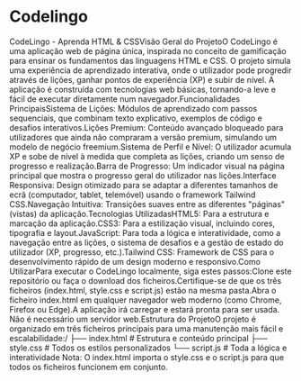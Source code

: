 # Codelingo
CodeLingo - Aprenda HTML & CSSVisão Geral do ProjetoO CodeLingo é uma aplicação web de página única, inspirada no conceito de gamificação para ensinar os fundamentos das linguagens HTML e CSS. O projeto simula uma experiência de aprendizado interativa, onde o utilizador pode progredir através de lições, ganhar pontos de experiência (XP) e subir de nível. A aplicação é construída com tecnologias web básicas, tornando-a leve e fácil de executar diretamente num navegador.Funcionalidades PrincipaisSistema de Lições: Módulos de aprendizado com passos sequenciais, que combinam texto explicativo, exemplos de código e desafios interativos.Lições Premium: Conteúdo avançado bloqueado para utilizadores que ainda não compraram a versão premium, simulando um modelo de negócio freemium.Sistema de Perfil e Nível: O utilizador acumula XP e sobe de nível à medida que completa as lições, criando um senso de progresso e realização.Barra de Progresso: Um indicador visual na página principal que mostra o progresso geral do utilizador nas lições.Interface Responsiva: Design otimizado para se adaptar a diferentes tamanhos de ecrã (computador, tablet, telemóvel) usando o framework Tailwind CSS.Navegação Intuitiva: Transições suaves entre as diferentes "páginas" (vistas) da aplicação.Tecnologias UtilizadasHTML5: Para a estrutura e marcação da aplicação.CSS3: Para a estilização visual, incluindo cores, tipografia e layout.JavaScript: Para toda a lógica e interatividade, como a navegação entre as lições, o sistema de desafios e a gestão de estado do utilizador (XP, progresso, etc.).Tailwind CSS: Framework de CSS para o desenvolvimento rápido de um design moderno e responsivo.Como UtilizarPara executar o CodeLingo localmente, siga estes passos:Clone este repositório ou faça o download dos ficheiros.Certifique-se de que os três ficheiros (index.html, style.css e script.js) estão na mesma pasta.Abra o ficheiro index.html em qualquer navegador web moderno (como Chrome, Firefox ou Edge).A aplicação irá carregar e estará pronta para ser usada. Não é necessário um servidor web.Estrutura do ProjetoO projeto é organizado em três ficheiros principais para uma manutenção mais fácil e escalabilidade:/
├── index.html       # Estrutura e conteúdo principal
├── style.css        # Todos os estilos personalizados
└── script.js        # Toda a lógica e interatividade
Nota: O index.html importa o style.css e o script.js para que todos os ficheiros funcionem em conjunto.
